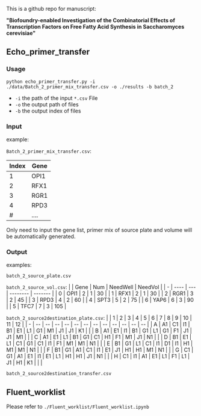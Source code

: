 
This is a github repo for manuscript:

**"Biofoundry-enabled Investigation of the Combinatorial Effects of Transcription Factors on Free Fatty Acid Synthesis in Saccharomyces cerevisiae"**


## Echo_primer_transfer

### Usage

```shell
python echo_primer_transfer.py -i ./data/Batch_2_primer_mix_transfer.csv -o ./results -b batch_2
```

* `-i` the path of the input `*.csv` File
* `-o` the output path of files
* `-b` the output index of files


### Input
example: 

`Batch_2_primer_mix_transfer.csv`:

| Index | Gene |
| ----- | ---- |
| 1     | OPI1 |
| 2     | RFX1 |
| 3     | RGR1 |
| 4     | RPD3 |
| #     | .... |

Only need to input the gene list, primer mix of source plate and volume will be automatically generated.

### Output
examples:

`batch_2_source_plate.csv`

`batch_2_source_vol.csv`:
|   | Gene | Num | NeedWell | NeedVol |
| - | ---- | --- | -------- | ------- |
| 0 | OPI1 | 2   | 1        | 30      |
| 1 | RFX1 | 2   | 1        | 30      |
| 2 | RGR1 | 3   | 2        | 45      |
| 3 | RPD3 | 4   | 2        | 60      |
| 4 | SPT3 | 5   | 2        | 75      |
| 6 | YAP6 | 6   | 3        | 90      |
| 5 | TFC7 | 7   | 3        | 105     |

`batch_2_source2destination_plate.csv`:
|   | 1  | 2  | 3  | 4  | 5  | 6  | 7  | 8  | 9  | 10 | 11 | 12 |
| - | -- | -- | -- | -- | -- | -- | -- | -- | -- | -- | -- | -- |
| A | A1 | C1 | I1 | B1 | E1 | L1 | G1 | M1 | J1 | J1 | K1 |    |
| B | A1 | E1 | I1 | B1 | G1 | L1 | G1 | F1 | J1 | J1 | M1 |    |
| C | A1 | E1 | L1 | B1 | G1 | C1 | H1 | F1 | M1 | J1 | N1 |    |
| D | B1 | E1 | L1 | C1 | G1 | C1 | I1 | F1 | M1 | M1 | N1 |    |
| E | B1 | G1 | L1 | C1 | I1 | D1 | I1 | H1 | M1 | M1 | N1 |    |
| F | B1 | G1 | A1 | C1 | I1 | E1 | J1 | H1 | H1 | M1 | N1 |    |
| G | C1 | G1 | A1 | E1 | I1 | E1 | L1 | H1 | H1 | J1 | N1 |    |
| H | C1 | I1 | A1 | E1 | L1 | F1 | L1 | J1 | H1 | K1 |    |    |

`batch_2_source2destination_transfer.csv`



## Fluent_worklist

Please refer to `./Fluent_worklist/Fluent_worklist.ipynb`